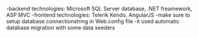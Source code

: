 -backend technologies: Microsoft SQL Server database, .NET freamework, ASP MVC
-frontend technologies: Telerik Kendo, AngularJS
-make sure to setup database connectionstring in Web.config file
-it used automatic database migration with some data seeders

